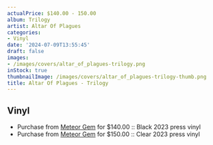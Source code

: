 ```yaml
---
actualPrice: $140.00 - 150.00
album: Trilogy
artist: Altar Of Plagues
categories:
- Vinyl
date: '2024-07-09T13:55:45'
draft: false
images:
- /images/covers/altar_of_plagues-trilogy.png
inStock: true
thumbnailImage: /images/covers/altar_of_plagues-trilogy-thumb.png
title: Altar Of Plagues - Trilogy
---
```


## Vinyl
* Purchase from [Meteor Gem](https://meteor-gem.com/products/altar-of-plagues-trilogy-vinyl-box-set) for $140.00 :: Black 2023 press vinyl
* Purchase from [Meteor Gem](https://meteor-gem.com/products/altar-of-plagues-trilogy-vinyl-box-set) for $150.00 :: Clear 2023 press vinyl
